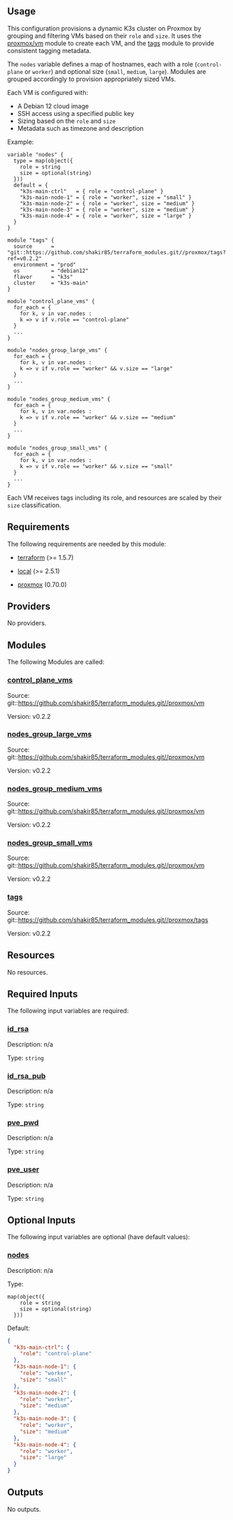 <!-- BEGIN_TF_DOCS -->
## Usage

This configuration provisions a dynamic K3s cluster on Proxmox by grouping and filtering VMs based on their `role` and `size`.
It uses the [proxmox/vm](https://github.com/shakir85/proxmox-tf-modules) module to create each VM, and the [tags](https://github.com/shakir85/proxmox-tf-modules/tree/main/proxmox/tags) module to provide consistent tagging metadata.

The `nodes` variable defines a map of hostnames, each with a role (`control-plane` or `worker`) and optional size (`small`, `medium`, `large`).
Modules are grouped accordingly to provision appropriately sized VMs.

Each VM is configured with:
- A Debian 12 cloud image
- SSH access using a specified public key
- Sizing based on the `role` and `size`
- Metadata such as timezone and description

Example:

```hcl
variable "nodes" {
  type = map(object({
    role = string
    size = optional(string)
  }))
  default = {
    "k3s-main-ctrl"   = { role = "control-plane" }
    "k3s-main-node-1" = { role = "worker", size = "small" }
    "k3s-main-node-2" = { role = "worker", size = "medium" }
    "k3s-main-node-3" = { role = "worker", size = "medium" }
    "k3s-main-node-4" = { role = "worker", size = "large" }
  }
}

module "tags" {
  source      = "git::https://github.com/shakir85/terraform_modules.git//proxmox/tags?ref=v0.2.2"
  environment = "prod"
  os          = "debian12"
  flavor      = "k3s"
  cluster     = "k3s-main"
}

module "control_plane_vms" {
  for_each = {
    for k, v in var.nodes :
    k => v if v.role == "control-plane"
  }
  ...
}

module "nodes_group_large_vms" {
  for_each = {
    for k, v in var.nodes :
    k => v if v.role == "worker" && v.size == "large"
  }
  ...
}

module "nodes_group_medium_vms" {
  for_each = {
    for k, v in var.nodes :
    k => v if v.role == "worker" && v.size == "medium"
  }
  ...
}

module "nodes_group_small_vms" {
  for_each = {
    for k, v in var.nodes :
    k => v if v.role == "worker" && v.size == "small"
  }
  ...
}
```

Each VM receives tags including its role, and resources are scaled by their `size` classification.

## Requirements

The following requirements are needed by this module:

- <a name="requirement_terraform"></a> [terraform](#requirement\_terraform) (>= 1.5.7)

- <a name="requirement_local"></a> [local](#requirement\_local) (>= 2.5.1)

- <a name="requirement_proxmox"></a> [proxmox](#requirement\_proxmox) (0.70.0)

## Providers

No providers.

## Modules

The following Modules are called:

### <a name="module_control_plane_vms"></a> [control\_plane\_vms](#module\_control\_plane\_vms)

Source: git::https://github.com/shakir85/terraform_modules.git//proxmox/vm

Version: v0.2.2

### <a name="module_nodes_group_large_vms"></a> [nodes\_group\_large\_vms](#module\_nodes\_group\_large\_vms)

Source: git::https://github.com/shakir85/terraform_modules.git//proxmox/vm

Version: v0.2.2

### <a name="module_nodes_group_medium_vms"></a> [nodes\_group\_medium\_vms](#module\_nodes\_group\_medium\_vms)

Source: git::https://github.com/shakir85/terraform_modules.git//proxmox/vm

Version: v0.2.2

### <a name="module_nodes_group_small_vms"></a> [nodes\_group\_small\_vms](#module\_nodes\_group\_small\_vms)

Source: git::https://github.com/shakir85/terraform_modules.git//proxmox/vm

Version: v0.2.2

### <a name="module_tags"></a> [tags](#module\_tags)

Source: git::https://github.com/shakir85/terraform_modules.git//proxmox/tags

Version: v0.2.2

## Resources

No resources.

## Required Inputs

The following input variables are required:

### <a name="input_id_rsa"></a> [id\_rsa](#input\_id\_rsa)

Description: n/a

Type: `string`

### <a name="input_id_rsa_pub"></a> [id\_rsa\_pub](#input\_id\_rsa\_pub)

Description: n/a

Type: `string`

### <a name="input_pve_pwd"></a> [pve\_pwd](#input\_pve\_pwd)

Description: n/a

Type: `string`

### <a name="input_pve_user"></a> [pve\_user](#input\_pve\_user)

Description: n/a

Type: `string`

## Optional Inputs

The following input variables are optional (have default values):

### <a name="input_nodes"></a> [nodes](#input\_nodes)

Description: n/a

Type:

```hcl
map(object({
    role = string
    size = optional(string)
  }))
```

Default:

```json
{
  "k3s-main-ctrl": {
    "role": "control-plane"
  },
  "k3s-main-node-1": {
    "role": "worker",
    "size": "small"
  },
  "k3s-main-node-2": {
    "role": "worker",
    "size": "medium"
  },
  "k3s-main-node-3": {
    "role": "worker",
    "size": "medium"
  },
  "k3s-main-node-4": {
    "role": "worker",
    "size": "large"
  }
}
```

## Outputs

No outputs.
<!-- END_TF_DOCS -->